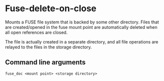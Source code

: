 
# Fuse-delete-on-close

Mounts a FUSE file system that is backed by some other directory.
Files that are created/opened in the fuse mount point are automatically 
deleted when all open references are closed.

The file is actually created in a separate directory, and all file operations
are relayed to the files in the storage directory.

## Command line arguments

`fuse_doc <mount point> <storage directory>`


